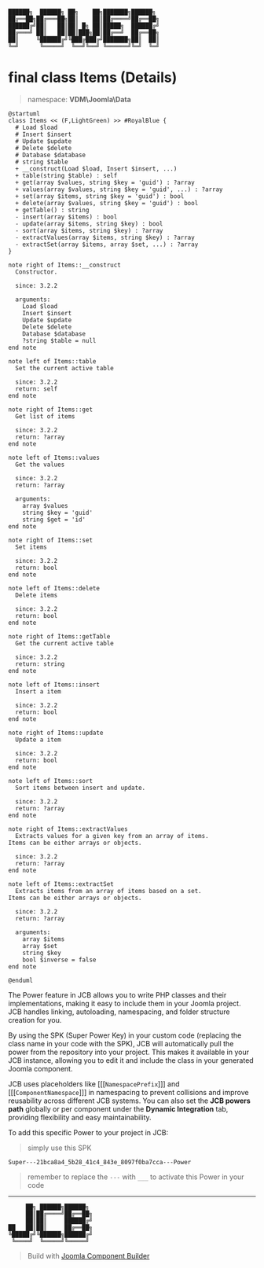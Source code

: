 ```
██████╗  ██████╗ ██╗    ██╗███████╗██████╗
██╔══██╗██╔═══██╗██║    ██║██╔════╝██╔══██╗
██████╔╝██║   ██║██║ █╗ ██║█████╗  ██████╔╝
██╔═══╝ ██║   ██║██║███╗██║██╔══╝  ██╔══██╗
██║     ╚██████╔╝╚███╔███╔╝███████╗██║  ██║
╚═╝      ╚═════╝  ╚══╝╚══╝ ╚══════╝╚═╝  ╚═╝
```
# final class Items (Details)
> namespace: **VDM\Joomla\Data**

```uml
@startuml
class Items << (F,LightGreen) >> #RoyalBlue {
  # Load $load
  # Insert $insert
  # Update $update
  # Delete $delete
  # Database $database
  # string $table
  + __construct(Load $load, Insert $insert, ...)
  + table(string $table) : self
  + get(array $values, string $key = 'guid') : ?array
  + values(array $values, string $key = 'guid', ...) : ?array
  + set(array $items, string $key = 'guid') : bool
  + delete(array $values, string $key = 'guid') : bool
  + getTable() : string
  - insert(array $items) : bool
  - update(array $items, string $key) : bool
  - sort(array $items, string $key) : ?array
  - extractValues(array $items, string $key) : ?array
  - extractSet(array $items, array $set, ...) : ?array
}

note right of Items::__construct
  Constructor.

  since: 3.2.2
  
  arguments:
    Load $load
    Insert $insert
    Update $update
    Delete $delete
    Database $database
    ?string $table = null
end note

note left of Items::table
  Set the current active table

  since: 3.2.2
  return: self
end note

note right of Items::get
  Get list of items

  since: 3.2.2
  return: ?array
end note

note left of Items::values
  Get the values

  since: 3.2.2
  return: ?array
  
  arguments:
    array $values
    string $key = 'guid'
    string $get = 'id'
end note

note right of Items::set
  Set items

  since: 3.2.2
  return: bool
end note

note left of Items::delete
  Delete items

  since: 3.2.2
  return: bool
end note

note right of Items::getTable
  Get the current active table

  since: 3.2.2
  return: string
end note

note left of Items::insert
  Insert a item

  since: 3.2.2
  return: bool
end note

note right of Items::update
  Update a item

  since: 3.2.2
  return: bool
end note

note left of Items::sort
  Sort items between insert and update.

  since: 3.2.2
  return: ?array
end note

note right of Items::extractValues
  Extracts values for a given key from an array of items.
Items can be either arrays or objects.

  since: 3.2.2
  return: ?array
end note

note left of Items::extractSet
  Extracts items from an array of items based on a set.
Items can be either arrays or objects.

  since: 3.2.2
  return: ?array
  
  arguments:
    array $items
    array $set
    string $key
    bool $inverse = false
end note
 
@enduml
```

The Power feature in JCB allows you to write PHP classes and their implementations, making it easy to include them in your Joomla project. JCB handles linking, autoloading, namespacing, and folder structure creation for you.

By using the SPK (Super Power Key) in your custom code (replacing the class name in your code with the SPK), JCB will automatically pull the power from the repository into your project. This makes it available in your JCB instance, allowing you to edit it and include the class in your generated Joomla component.

JCB uses placeholders like [[[`NamespacePrefix`]]] and [[[`ComponentNamespace`]]] in namespacing to prevent collisions and improve reusability across different JCB systems. You can also set the **JCB powers path** globally or per component under the **Dynamic Integration** tab, providing flexibility and easy maintainability.

To add this specific Power to your project in JCB:

> simply use this SPK
```
Super---21bca8a4_5b28_41c4_843e_8097f0ba7cca---Power
```
> remember to replace the `---` with `___` to activate this Power in your code

---
```
     ██╗ ██████╗██████╗
     ██║██╔════╝██╔══██╗
     ██║██║     ██████╔╝
██   ██║██║     ██╔══██╗
╚█████╔╝╚██████╗██████╔╝
 ╚════╝  ╚═════╝╚═════╝
```
> Build with [Joomla Component Builder](https://git.vdm.dev/joomla/Component-Builder)

